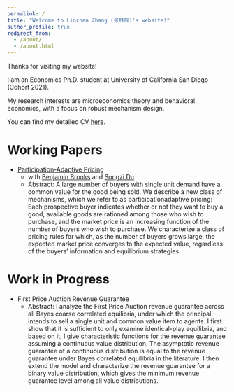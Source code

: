 ```yaml
---
permalink: /
title: "Welcome to Linchen Zhang (张林辰)'s website!"
author_profile: true
redirect_from: 
  - /about/
  - /about.html
---
```


Thanks for visiting my website! 

I am an Economics Ph.D. student at University of California San Diego (Cohort 2021). 

My research interests are microeconomics theory and behavioral economics, with a focus on robust mechanism design. 

You can find my detailed CV [here](files/Linchen_Zhang_CV_2024.pdf).


Working Papers
======
* [Participation-Adaptive Pricing](/files/bdz_pricing.pdf)
  * with [Benjamin Brooks](benjaminbrooks.net) and [Songzi Du](https://econweb.ucsd.edu/~sodu/)
  * Abstract: A large number of buyers with single unit demand have a common value for the good
being sold. We describe a new class of mechanisms, which we refer to as participationadaptive pricing: Each prospective buyer indicates whether or not they want to buy a
good, available goods are rationed among those who wish to purchase, and the market
price is an increasing function of the number of buyers who wish to purchase. We
characterize a class of pricing rules for which, as the number of buyers grows large,
the expected market price converges to the expected value, regardless of the buyers’
information and equilibrium strategies.

  
Work in Progress
======
* First Price Auction Revenue Guarantee
  * Abstract: I analyze the First Price Auction revenue guarantee across all Bayes coarse correlated equilibria, under which the principal intends to sell a single unit and common value item to agents. I first show that it is sufficient to only examine identical-play equilibria, and based on it, I give characteristic functions for the revenue guarantee assuming a continuous value distribution. The asymptotic revenue guarantee of a continuous distribution is equal to the revenue guarantee under Bayes correlated equilibria in the literature. I then extend the model and characterize the revenue guarantee for a binary value distribution, which gives the minimum revenue guarantee level among all value distributions.



